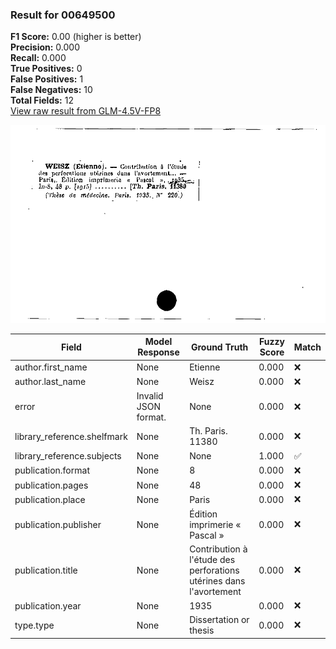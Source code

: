 ### Result for 00649500
**F1 Score:** 0.00 (higher is better)<br>**Precision:** 0.000<br>**Recall:** 0.000<br>**True Positives:** 0<br>**False Positives:** 1<br>**False Negatives:** 10<br>**Total Fields:** 12<br>[View raw result from GLM-4.5V-FP8](https://github.com/RISE-UNIBAS/humanities_data_benchmark/blob/main/results/2025-10-17/T0242/request_T0242_00649500.json)

<img src="https://github.com/RISE-UNIBAS/humanities_data_benchmark/blob/main/benchmarks/zettelkatalog/images/00649500.jpg?raw=true" alt="00649500" width="600px">

| Field | Model Response | Ground Truth | Fuzzy Score | Match |
|-------|----------------|--------------|-------------|-------|
| author.first_name | None | Etienne | 0.000 | ❌ |
| author.last_name | None | Weisz | 0.000 | ❌ |
| error | Invalid JSON format. | None | 0.000 | ❌ |
| library_reference.shelfmark | None | Th. Paris. 11380 | 0.000 | ❌ |
| library_reference.subjects | None | None | 1.000 | ✅ |
| publication.format | None | 8 | 0.000 | ❌ |
| publication.pages | None | 48 | 0.000 | ❌ |
| publication.place | None | Paris | 0.000 | ❌ |
| publication.publisher | None | Édition imprimerie « Pascal » | 0.000 | ❌ |
| publication.title | None | Contribution à l'étude des perforations utérines dans l'avortement | 0.000 | ❌ |
| publication.year | None | 1935 | 0.000 | ❌ |
| type.type | None | Dissertation or thesis | 0.000 | ❌ |

